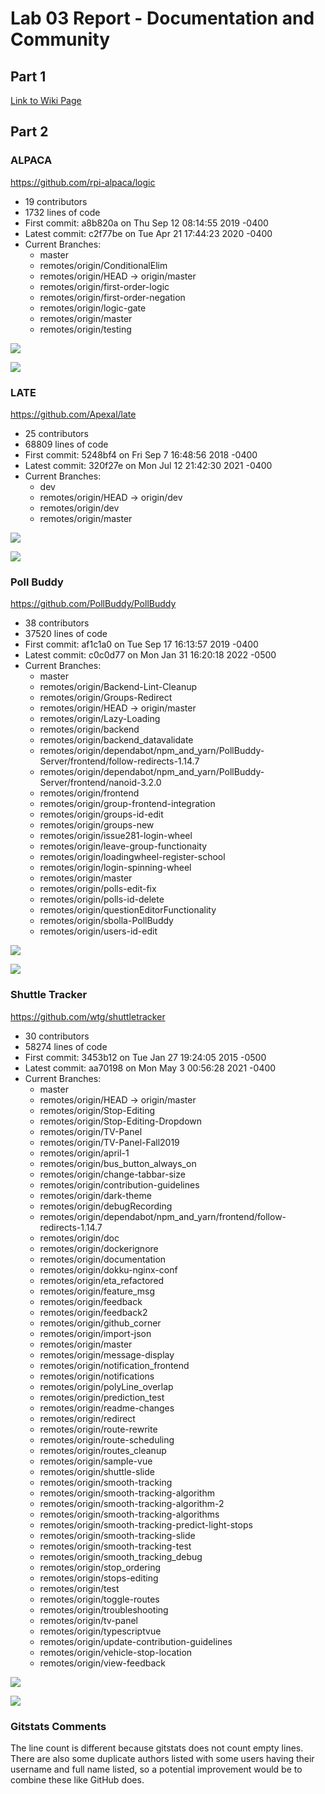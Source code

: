 # Lab 03 Report - Documentation and Community

## Part 1
[Link to Wiki Page](https://github.com/alexboz/CSCI-4470/wiki/Lab-3-Part-1)

## Part 2
### ALPACA

https://github.com/rpi-alpaca/logic

- 19 contributors
- 1732 lines of code
- First commit: a8b820a on Thu Sep 12 08:14:55 2019 -0400
- Latest commit: c2f77be on Tue Apr 21 17:44:23 2020 -0400
- Current Branches:
  - master
  - remotes/origin/ConditionalElim
  - remotes/origin/HEAD -> origin/master
  - remotes/origin/first-order-logic
  - remotes/origin/first-order-negation
  - remotes/origin/logic-gate
  - remotes/origin/master
  - remotes/origin/testing

![](../../images/lab3-gitstats-alpaca.png)

![](../../images/lab3-gource-alpaca.png)

### LATE

https://github.com/Apexal/late

- 25 contributors
- 68809 lines of code
- First commit: 5248bf4 on Fri Sep 7 16:48:56 2018 -0400
- Latest commit: 320f27e on Mon Jul 12 21:42:30 2021 -0400
- Current Branches:
  - dev
  - remotes/origin/HEAD -> origin/dev
  - remotes/origin/dev
  - remotes/origin/master

![](../../images/lab3-gitstats-late.png)

![](../../images/lab3-gource-late.png)

### Poll Buddy

https://github.com/PollBuddy/PollBuddy

- 38 contributors
- 37520 lines of code
- First commit: af1c1a0 on Tue Sep 17 16:13:57 2019 -0400
- Latest commit: c0c0d77 on Mon Jan 31 16:20:18 2022 -0500
- Current Branches:
  - master
  - remotes/origin/Backend-Lint-Cleanup
  - remotes/origin/Groups-Redirect
  - remotes/origin/HEAD -> origin/master
  - remotes/origin/Lazy-Loading
  - remotes/origin/backend
  - remotes/origin/backend_datavalidate
  - remotes/origin/dependabot/npm_and_yarn/PollBuddy-Server/frontend/follow-redirects-1.14.7
  - remotes/origin/dependabot/npm_and_yarn/PollBuddy-Server/frontend/nanoid-3.2.0
  - remotes/origin/frontend
  - remotes/origin/group-frontend-integration
  - remotes/origin/groups-id-edit
  - remotes/origin/groups-new
  - remotes/origin/issue281-login-wheel
  - remotes/origin/leave-group-functionaity
  - remotes/origin/loadingwheel-register-school
  - remotes/origin/login-spinning-wheel
  - remotes/origin/master
  - remotes/origin/polls-edit-fix
  - remotes/origin/polls-id-delete
  - remotes/origin/questionEditorFunctionality
  - remotes/origin/sbolla-PollBuddy
  - remotes/origin/users-id-edit

![](../../images/lab3-gitstats-pollbuddy.png)

![](../../images/lab3-gource-pollbuddy.png)

### Shuttle Tracker

https://github.com/wtg/shuttletracker

- 30 contributors
- 58274 lines of code
- First commit: 3453b12 on Tue Jan 27 19:24:05 2015 -0500
- Latest commit: aa70198 on Mon May 3 00:56:28 2021 -0400
- Current Branches:
  - master
  - remotes/origin/HEAD -> origin/master
  - remotes/origin/Stop-Editing
  - remotes/origin/Stop-Editing-Dropdown
  - remotes/origin/TV-Panel
  - remotes/origin/TV-Panel-Fall2019
  - remotes/origin/april-1
  - remotes/origin/bus_button_always_on
  - remotes/origin/change-tabbar-size
  - remotes/origin/contribution-guidelines
  - remotes/origin/dark-theme
  - remotes/origin/debugRecording
  - remotes/origin/dependabot/npm_and_yarn/frontend/follow-redirects-1.14.7
  - remotes/origin/doc
  - remotes/origin/dockerignore
  - remotes/origin/documentation
  - remotes/origin/dokku-nginx-conf
  - remotes/origin/eta_refactored
  - remotes/origin/feature_msg
  - remotes/origin/feedback
  - remotes/origin/feedback2
  - remotes/origin/github_corner
  - remotes/origin/import-json
  - remotes/origin/master
  - remotes/origin/message-display
  - remotes/origin/notification_frontend
  - remotes/origin/notifications
  - remotes/origin/polyLine_overlap
  - remotes/origin/prediction_test
  - remotes/origin/readme-changes
  - remotes/origin/redirect
  - remotes/origin/route-rewrite
  - remotes/origin/route-scheduling
  - remotes/origin/routes_cleanup
  - remotes/origin/sample-vue
  - remotes/origin/shuttle-slide
  - remotes/origin/smooth-tracking
  - remotes/origin/smooth-tracking-algorithm
  - remotes/origin/smooth-tracking-algorithm-2
  - remotes/origin/smooth-tracking-algorithms
  - remotes/origin/smooth-tracking-predict-light-stops
  - remotes/origin/smooth-tracking-slide
  - remotes/origin/smooth-tracking-test
  - remotes/origin/smooth_tracking_debug
  - remotes/origin/stop_ordering
  - remotes/origin/stops-editing
  - remotes/origin/test
  - remotes/origin/toggle-routes
  - remotes/origin/troubleshooting
  - remotes/origin/tv-panel
  - remotes/origin/typescriptvue
  - remotes/origin/update-contribution-guidelines
  - remotes/origin/vehicle-stop-location
  - remotes/origin/view-feedback

![](../../images/lab3-gitstats-shuttletracker.png)

![](../../images/lab3-gource-shuttletracker.png)

### Gitstats Comments
The line count is different because gitstats does not count empty lines. There are also some duplicate authors listed with some users having their username and full name listed, so a potential improvement would be to combine these like GitHub does.
